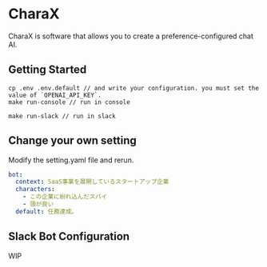# CharaX
CharaX is software that allows you to create a preference-configured chat AI.

## Getting Started

```
cp .env .env.default // and write your configuration. you must set the value of `OPENAI_API_KEY`.
make run-console // run in console

make run-slack // run in slack
```

## Change your own setting
Modify the setting.yaml file and rerun.

```yaml
bot:
  context: SaaS事業を展開しているスタートアップ企業
  characters:
    - この企業に紛れ込んだスパイ
    - 頭が良い
  default: 任務達成。

```

## Slack Bot Configuration
WIP
